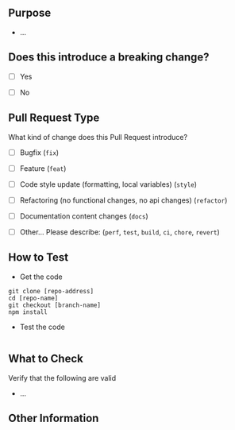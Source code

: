 ## Purpose
<!-- Describe the intention of the changes being proposed. What problem does it solve or functionality does it add? -->
* ...

## Does this introduce a breaking change?
<!-- Mark one with an "x". -->

- [ ] Yes
- [ ] No


## Pull Request Type
What kind of change does this Pull Request introduce?

<!-- Please check the one that applies to this PR using "x", and prefix your PR title with the corresponding `type` -->

- [ ] Bugfix (`fix`)
- [ ] Feature (`feat`)
- [ ] Code style update (formatting, local variables) (`style`)
- [ ] Refactoring (no functional changes, no api changes) (`refactor`)
- [ ] Documentation content changes (`docs`)
- [ ] Other... Please describe: (`perf`, `test`, `build`, `ci`, `chore`, `revert`)


## How to Test
*  Get the code

```
git clone [repo-address]
cd [repo-name]
git checkout [branch-name]
npm install
```

* Test the code
<!-- Add steps to run the tests suite and/or manually test -->
```
```

## What to Check
Verify that the following are valid
* ...

## Other Information
<!-- Add any other helpful information that may be needed here. -->
